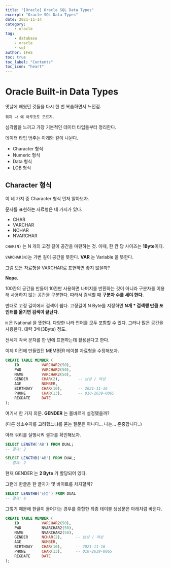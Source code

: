 ```yaml
---
title: "[Oracle] Oracle SQL Data Types"
excerpt: "Oracle SQL Data Types"
date: 2021-11-14
category:
    - oracle
tag:
    - database
    - oracle
    - sql
author: 1FeS
toc: true
toc_label: "Contents"
toc_icon: "heart"
---
```


# Oracle Built-in Data Types

옛날에 배웠던 것들을 다시 한 번 복습하면서 느낀점.

`뭐지 나 왜 아무것도 모르지.`

심각함을 느끼고 가장 기본적인 데이터 타입들부터 정리한다.

데이터 타입 범주는 아래와 같이 나뉜다.

- Character 형식
- Numeric 형식
- Data 형식
- LOB 형식

## Character 형식

이 네 가지 중 Character 형식 먼저 알아보자.

문자를 표현하는 자료형은 네 가지가 있다.

- CHAR
- VARCHAR
- NCHAR
- NVARCHAR

`CHAR(N)` 는 N 개의 고정 길이 공간을 마련하는 것. 이때, 한 칸 당 사이즈는 **1Byte**이다.

`VARCHAR(N)`는 가변 길이 공간을 뜻한다. **VAR** 는 Variable 을 뜻한다.

그럼 모든 자료형을 VARCHAR로 표현하면 좋지 않을까? 

**Nope.**

100칸의 공간을 만들어 10칸만 사용하면 나머지를 반환하는 것이 아니라 구분자를 이용해 사용하지 않는 공간을 구분한다. 따라서 검색할 때 **구분자 수를 세야 한다.**

반대로 고정 길이에서 검색이 쉽다. 고정길이 N Byte를 지정하면 **N개 * 검색행 만큼 포인터를 옮기면 검색이 끝난다.**

`N` 은 National 을 뜻한다. 다양한 나라 언어를 모두 포함할 수 있다. 그러나 많은 공간을 사용한다. 대략 3배(3Byte) 정도.

전세계 각국 문자를 한 번에 표현하는데 활용된다고 한다.

이제 이전에 만들었던 MEMBER 테이블 자료형을 수정해보자.

```sql
CREATE TABLE MEMBER (
    ID          VARCHAR2(50),
    PWD         VARCHAR2(50),
    NAME        VARCHAR2(50),
    GENDER      CHAR(2),        -- 남성 / 여성
    AGE         NUMBER,             
    BIRTHDAY    CHAR(10),       -- 2021-11-16
    PHONE       CHAR(13),       -- 010-2639-0065
    REGDATE     DATE
);
```

여기서 한 가지 의문. **GENDER** 는 올바르게 설정됐을까? 

(다른 성소수자를 고려했느냐를 묻는 질문은 아니다... 나는... 존중합니다..)

아래 쿼리를 실행시켜 결과를 확인해보자.

```SQL
SELECT LENGTH('AB') FROM DUAL;
-- 결과: 2

SELECT LENGTHB('AB') FROM DUAL;
-- 결과: 2
```

현재 GENDER 는 **2 Byte** 가 할당되어 있다.

그런데 한글은 한 글자가 몇 바이트를 차지할까?

```SQL
SELECT LENGTHB('남성') FROM DUAL
-- 결과: 6
```

그렇기 때문에 한글이 들어가는 경우를 종합한 최종 테이블 생성문은 아래처럼 바뀐다.

```SQL
CREATE TABLE MEMBER (
    ID          VARCHAR2(50),
    PWD         NVARCHAR2(50),
    NAME        NVARCHAR2(50),
    GENDER      NCHAR(2),      -- 남성 / 여성
    AGE         NUMBER,             
    BIRTHDAY    CHAR(10),      -- 2021-11-16
    PHONE       CHAR(13),      -- 010-2639-0065
    REGDATE     DATE
);
```

